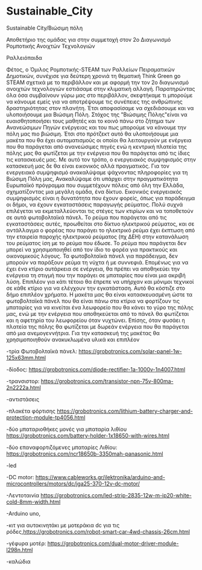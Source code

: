 # Sustainable_City
Sustainable City/Βιώσιμη πόλη

Αποθετήριο της ομάδας για στην συμμετοχή στον 2o Διαγωνισμό Ρομποτικής Ανοιχτών Τεχνολογιών 

Ραλλειόπαιδα

Φέτος, ο Όμιλος Ρομποτικής-STEAM των Ραλλείων Πειραματικών Δημοτικών, συνέχισε για δεύτερη χρονιά τη θεματική Think Green go STEAM σχετικά με το περιβάλλον και με αφορμή την τον 2ο διαγωνισμό ανοιχτών τεχνολογιών εστιάσαμε στην κλιματική αλλαγή. Παρατηρώντας όλα όσα συμβαίνουν γύρω μας στο περιβάλλον, σκεφτήκαμε τι μπορούμε να κάνουμε εμείς για να αποτρέψουμε τις συνέπειες της ανθρώπινης δραστηριότητας στον πλανήτη. 
Έτσι αποφασίσαμε να σχεδιάσουμε και να υλοποιήσουμε μια Βιώσιμη Πόλη. Στόχος της "Βιώσιμης Πόλης"είναι να ευαισθητοποιήσει τους μαθητές και το κοινό πάνω στο ζήτημα των Ανανεώσιμων Πηγών ενέργειας και του πως μπορούμε να κάνουμε την πόλη μας πιο βιώσιμη. Έτσι στο πρότζεκτ αυτό θα υλοποιήσουμε μια μακέτα που θα έχει αυτοματισμούς οι οποίοι θα λειτουργούν με ενέργεια που θα παράγεται από ανανεώσιμες πηγές ενώ η κεντρική πλατεία της πόλης μας θα φωτίζεται με την ενέργεια που θα παράγεται από τις ίδιες τις κατασκευές μας. 
Με αυτό τον τρόπο, ο ενεργειακός συμψηφισμός στην κατασκευή μας δε θα είναι εικονικός αλλά πραγματικός.
Για τον ενεργειακό συμψηφισμό ανακαλύψαμε ψάχνοντας πληροφορίες για τη Βιώσιμη Πόλη μας, Ανακαλύψαμε ότι υπάρχει στην πραγματικότητα Ευρωπαϊκό πρόγραμμα που συμμετέχουν πόλεις από όλη την Ελλάδα, σχηματίζοντας μια μεγάλη ομάδα, ένα δίκτυο. 
Εικονικός ενεργειακός συμψηφισμός είναι η δυνατότητα που έχουν φορείς, όπως για παράδειγμα οι δήμοι, να έχουν εγκαταστάσεις παραγωγής ρεύματος. Πολύ συχνά επιλέγεται να εκμεταλλεύονται τις στέγες των κτιρίων και να τοποθετούν σε αυτά φωτοβολταϊκά πάνελ. Το ρεύμα που παράγεται από τις εγκαταστάσεις αυτές, προωθείται στο δίκτυο ηλεκτρικού ρεύματος, και σε αντάλλαγμα ο φορέας που παράγει το ηλεκτρικό ρεύμα έχει έκπτωση από την εταιρεία παροχής ηλεκτρικού ρεύματος (πχ ΔΕΗ) στην κατανάλωση του ρεύματος ίση με το ρεύμα που έδωσε. 
Το ρεύμα που παράγεται δεν μπορεί να χρησιμοποιηθεί από τον ίδιο το φορέα για πρακτικούς και οικονομικούς λόγους. Τα φωτοβολταϊκά πάνελ για παράδειγμα, δεν μπορούν να παράξουν ρεύμα τη νύχτα ή με συννεφιά. Επομένως για να έχει ένα κτίριο αυτάρκεια σε ενέργεια, θα πρέπει να αποθηκεύει την ενέργεια τη στιγμή που την παράγει σε μπαταρίες που είναι μια ακριβή λύση. Επιπλέον για κάτι τέτοιο θα έπρεπε να υπήρχαν και μόνιμοι τεχνικοί σε κάθε κτίριο για να ελέγχουν την εγκατάσταση. Αυτό θα κόστιζε στο δήμο επιπλέον χρήματα.
H μακέτα μας θα είναι κατασκευασμένη ώστε τα φωτοβολταϊκά πάνελ που θα είναι πάνω στα κτίρια να φορτίζουν τις μπαταρίες για να κινείται ένα λεωφορείο που θα κάνει το γύρο της πόλης μας, ενώ με την ενέργεια που αποθηκεύεται από το πάνελ θα φωτίζεται και η αφετηρία του λεωφορείου όταν νυχτώνει.
Επίσης, όταν φυσάει η πλατεία της πόλης θα φωτίζεται με δωρεάν ενέργεια που θα παράγεται από μια ανεμογεννήτρια.
Για την κατασκευή της μακέτας θα χρησιμοποιηθούν ανακυκλωμένα υλικά και επιπλέον

-τρία Φωτοβολταϊκά πάνελ: https://grobotronics.com/solar-panel-1w-125x63mm.html

-δίοδος: https://grobotronics.com/diode-rectifier-1a-1000v-1n4007.html

-τρανσιστορ: https://grobotronics.com/transistor-npn-75v-800ma-2n2222a.html

-αντιστάσεις

-πλακέτα φόρτισης https://grobotronics.com/lithium-battery-charger-and-protection-module-tp4056.html

-δύο μπαταριοθήκες μονές για μπαταρία λιθίου https://grobotronics.com/battery-holder-1x18650-with-wires.html

-δύο επαναφορτιζόμενες μπαταρίες Λιθίου: https://grobotronics.com/ncr18650b-3350mah-panasonic.html

-led

-DC motor:  https://www.cableworks.gr/ilektronika/arduino-and-microcontrollers/motors/dc/jga25-370-12v-dc-motor/

-Λεντοταινία https://grobotronics.com/led-strip-2835-12w-m-ip20-white-cold-8mm-width.html

-Arduino uno,

-κιτ για αυτοκινητάκι με μοτεράκια dc για τις ρόδες,https://grobotronics.com/robot-smart-car-4wd-chassis-26cm.html

-γέφυρα μοτέρ: https://grobotronics.com/dual-motor-driver-module-l298n.html

-καλώδια


